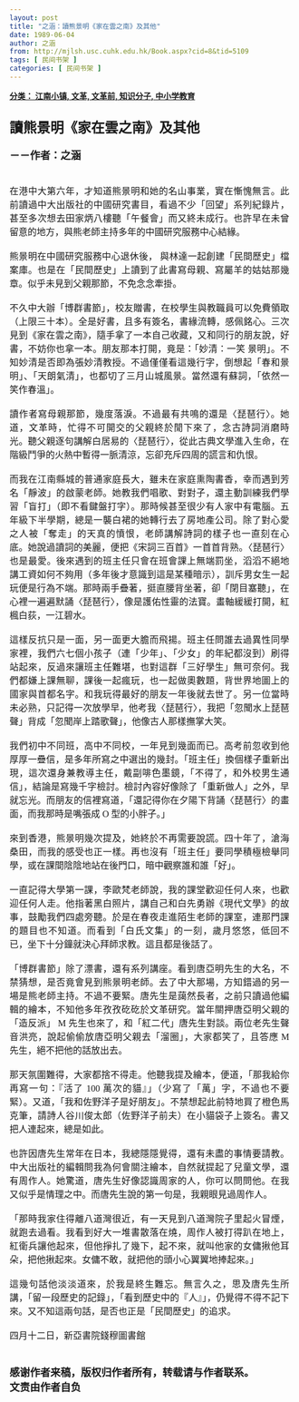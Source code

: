 ```yaml
---
layout: post
title: "之涵：讀熊景明《家在雲之南》及其他"
date: 1989-06-04
author: 之涵
from: http://mjlsh.usc.cuhk.edu.hk/Book.aspx?cid=8&tid=5109
tags: [ 民间书架 ]
categories: [ 民间书架 ]
---
```


<div style="margin: 15px 10px 10px 0px;">
 <div>
  <span id="ctl00_ContentPlaceHolder1_chapter1_SubjectLabel" style="font-weight:bold;text-decoration:underline;">
   分类： 江南小镇, 文革, 文革前, 知识分子, 中小学教育
  </span>
 </div>
 <p class="p2" style='margin: 0px; text-align: justify; font-variant-numeric: normal; font-variant-east-asian: normal; font-stretch: normal; font-size: 16px; line-height: normal; font-family: "Trebuchet MS"; -webkit-text-stroke-color: rgb(0, 0, 0); min-height: 19px;'>
  <b>
   <span style='font-family: "PingFang SC"; -webkit-text-stroke-width: initial;'>
    <font size="5">
     <br class="Apple-interchange-newline"/>
     讀熊景明《家在雲之南》及其他
    </font>
   </span>
   <font size="4">
    <span class="s1" style="font-kerning: none;">
    </span>
   </font>
  </b>
 </p>
 <p class="p2" style='margin: 0px; text-align: justify; font-variant-numeric: normal; font-variant-east-asian: normal; font-stretch: normal; font-size: 16px; line-height: normal; font-family: "Trebuchet MS"; -webkit-text-stroke-color: rgb(0, 0, 0); min-height: 19px;'>
  <b>
   <font size="4">
    <span class="s1" style="font-kerning: none;">
    </span>
   </font>
  </b>
 </p>
 <p class="p2" style='margin: 0px; text-align: justify; font-variant-numeric: normal; font-variant-east-asian: normal; font-stretch: normal; font-size: 16px; line-height: normal; font-family: "Trebuchet MS"; -webkit-text-stroke-color: rgb(0, 0, 0); min-height: 19px;'>
  <span style='font-family: "PingFang SC"; -webkit-text-stroke-width: initial;'>
   <b>
    <font size="4">
     －－作者：之涵
    </font>
   </b>
  </span>
  <span class="s1" style="font-kerning: none;">
  </span>
 </p>
 <p class="p2" style='margin: 0px; text-align: justify; font-variant-numeric: normal; font-variant-east-asian: normal; font-stretch: normal; font-size: 16px; line-height: normal; font-family: "Trebuchet MS"; -webkit-text-stroke-color: rgb(0, 0, 0); min-height: 19px;'>
  <span class="s1" style="font-kerning: none;">
  </span>
 </p>
 <p class="p2" style='margin: 0px; text-align: justify; font-variant-numeric: normal; font-variant-east-asian: normal; font-stretch: normal; font-size: 16px; line-height: normal; font-family: "Trebuchet MS"; -webkit-text-stroke-color: rgb(0, 0, 0); min-height: 19px;'>
  <span class="s1" style="font-kerning: none;">
  </span>
 </p>
 <p class="p1" style='margin: 0px; text-align: justify; font-variant-numeric: normal; font-variant-east-asian: normal; font-stretch: normal; font-size: 16px; line-height: normal; font-family: "PingFang SC"; -webkit-text-stroke-color: rgb(0, 0, 0);'>
  <span class="s1" style="font-kerning: none;">
   在港中大第六年，才知道熊景明和她的名山事業，實在慚愧無言。此前讀過中大出版社的中國研究書目，看過不少「回望」系列紀錄片，甚至多次想去田家炳八樓聽「午餐會」而又終未成行。也許早在未曾留意的地方，與熊老師主持多年的中國研究服務中心結緣。
  </span>
 </p>
 <p class="p2" style='margin: 0px; text-align: justify; font-variant-numeric: normal; font-variant-east-asian: normal; font-stretch: normal; font-size: 16px; line-height: normal; font-family: "Trebuchet MS"; -webkit-text-stroke-color: rgb(0, 0, 0); min-height: 19px;'>
  <span class="s1" style="font-kerning: none;">
  </span>
  <br/>
 </p>
 <p class="p1" style='margin: 0px; text-align: justify; font-variant-numeric: normal; font-variant-east-asian: normal; font-stretch: normal; font-size: 16px; line-height: normal; font-family: "PingFang SC"; -webkit-text-stroke-color: rgb(0, 0, 0);'>
  <span class="s1" style="font-kerning: none;">
   熊景明在中國研究服務中心退休後，
  </span>
  <span class="s2" style='font-variant-numeric: normal; font-variant-east-asian: normal; font-stretch: normal; line-height: normal; font-family: "Trebuchet MS"; font-kerning: none;'>
  </span>
  <span class="s1" style="font-kerning: none;">
   與林達一起創建「民間歷史」檔案庫。也是在「民間歷史」上讀到了此書寫母親、寫屬羊的姑姑那幾章。似乎未見到父親那節，不免念念牽掛。
  </span>
 </p>
 <p class="p2" style='margin: 0px; text-align: justify; font-variant-numeric: normal; font-variant-east-asian: normal; font-stretch: normal; font-size: 16px; line-height: normal; font-family: "Trebuchet MS"; -webkit-text-stroke-color: rgb(0, 0, 0); min-height: 19px;'>
  <span class="s1" style="font-kerning: none;">
  </span>
  <br/>
 </p>
 <p class="p1" style='margin: 0px; text-align: justify; font-variant-numeric: normal; font-variant-east-asian: normal; font-stretch: normal; font-size: 16px; line-height: normal; font-family: "PingFang SC"; -webkit-text-stroke-color: rgb(0, 0, 0);'>
  <span class="s1" style="font-kerning: none;">
   不久中大辦「博群書節」，校友贈書，在校學生與教職員可以免費領取（上限三十本）。全是好書，且多有簽名，書緣流轉，感佩銘心。三次見到《家在雲之南》，隨手拿了一本自己收藏，又和同行的朋友說，好書，不妨你也拿一本。朋友那本打開，竟是：「妙清：一笑
  </span>
  <span class="s2" style='font-variant-numeric: normal; font-variant-east-asian: normal; font-stretch: normal; line-height: normal; font-family: "Trebuchet MS"; font-kerning: none;'>
  </span>
  <span class="s1" style="font-kerning: none;">
   景明」。不知妙清是否即為張妙清教授。不過僅僅看這幾行字，倒想起「春和景明」、「天朗氣清」，也都切了三月山城風景。當然還有蘇詞，「依然一笑作春溫」。
  </span>
 </p>
 <p class="p2" style='margin: 0px; text-align: justify; font-variant-numeric: normal; font-variant-east-asian: normal; font-stretch: normal; font-size: 16px; line-height: normal; font-family: "Trebuchet MS"; -webkit-text-stroke-color: rgb(0, 0, 0); min-height: 19px;'>
  <span class="s1" style="font-kerning: none;">
  </span>
  <br/>
 </p>
 <p class="p1" style='margin: 0px; text-align: justify; font-variant-numeric: normal; font-variant-east-asian: normal; font-stretch: normal; font-size: 16px; line-height: normal; font-family: "PingFang SC"; -webkit-text-stroke-color: rgb(0, 0, 0);'>
  <span class="s1" style="font-kerning: none;">
   讀作者寫母親那節，幾度落淚。不過最有共鳴的還是〈琵琶行〉。她道，文革時，忙得不可開交的父親終於閒下來了，念古詩詞消磨時光。聽父親逐句講解白居易的〈琵琶行〉，從此古典文學進入生命，在階級鬥爭的火熱中暫得一脈清涼，忘卻充斥四周的謊言和仇恨。
  </span>
 </p>
 <p class="p2" style='margin: 0px; text-align: justify; font-variant-numeric: normal; font-variant-east-asian: normal; font-stretch: normal; font-size: 16px; line-height: normal; font-family: "Trebuchet MS"; -webkit-text-stroke-color: rgb(0, 0, 0); min-height: 19px;'>
  <span class="s1" style="font-kerning: none;">
  </span>
  <br/>
 </p>
 <p class="p1" style='margin: 0px; text-align: justify; font-variant-numeric: normal; font-variant-east-asian: normal; font-stretch: normal; font-size: 16px; line-height: normal; font-family: "PingFang SC"; -webkit-text-stroke-color: rgb(0, 0, 0);'>
  <span class="s1" style="font-kerning: none;">
   而我在江南縣城的普通家庭長大，雖未在家庭熏陶書香，幸而遇到芳名「靜波」的啟蒙老師。她教我們唱歌、對對子，還主動訓練我們學習「盲打」（即不看鍵盤打字）。那時候甚至很少有人家中有電腦。五年級下半學期，總是一襲白裙的她轉行去了房地產公司。除了對心愛之人被「奪走」的天真的憤恨，老師講解詩詞的樣子也一直刻在心底。她說過讀詞的美麗，便把《宋詞三百首》一首首背熟。〈琵琶行〉也是最愛。後來遇到的班主任只會在班會課上無端罰坐，滔滔不絕地講工資如何不夠用（多年後才意識到這是某種暗示），訓斥男女生一起玩便是行為不端。那時兩手疊著，挺直腰背坐著，卻「閉目塞聽」，在心裡一遍遍默誦〈琵琶行〉，像是護佑性靈的法寶。畫軸緩緩打開，紅楓白荻，一江碧水。
  </span>
 </p>
 <p class="p2" style='margin: 0px; text-align: justify; font-variant-numeric: normal; font-variant-east-asian: normal; font-stretch: normal; font-size: 16px; line-height: normal; font-family: "Trebuchet MS"; -webkit-text-stroke-color: rgb(0, 0, 0); min-height: 19px;'>
  <span class="s1" style="font-kerning: none;">
  </span>
  <br/>
 </p>
 <p class="p1" style='margin: 0px; text-align: justify; font-variant-numeric: normal; font-variant-east-asian: normal; font-stretch: normal; font-size: 16px; line-height: normal; font-family: "PingFang SC"; -webkit-text-stroke-color: rgb(0, 0, 0);'>
  <span class="s1" style="font-kerning: none;">
   這樣反抗只是一面，另一面更大膽而飛揚。班主任問誰去過異性同學家裡，我們六七個小孩子（連「少年」、「少女」的年紀都沒到）刷得站起來，反過來讓班主任難堪，也對這群「三好學生」無可奈何。我們都嫌上課無聊，課後一起瘋玩，也一起做奧數題，背世界地圖上的國家與首都名字。和我玩得最好的朋友一年後就去世了。另一位當時未必熟，只記得一次放學早，他考我〈琵琶行〉，我把「忽聞水上琵琶聲」背成「忽聞岸上踏歌聲」，他像古人那樣撫掌大笑。
  </span>
 </p>
 <p class="p2" style='margin: 0px; text-align: justify; font-variant-numeric: normal; font-variant-east-asian: normal; font-stretch: normal; font-size: 16px; line-height: normal; font-family: "Trebuchet MS"; -webkit-text-stroke-color: rgb(0, 0, 0); min-height: 19px;'>
  <span class="s1" style="font-kerning: none;">
  </span>
  <br/>
 </p>
 <p class="p1" style='margin: 0px; text-align: justify; font-variant-numeric: normal; font-variant-east-asian: normal; font-stretch: normal; font-size: 16px; line-height: normal; font-family: "PingFang SC"; -webkit-text-stroke-color: rgb(0, 0, 0);'>
  <span class="s1" style="font-kerning: none;">
   我們初中不同班，高中不同校，一年見到幾面而已。高考前忽收到他厚厚一疊信，是多年所寫之中選出的幾封。「班主任」換個樣子重新出現，這次還身兼教導主任，戴副啡色墨鏡，「不得了，和外校男生通信」，結論是寫幾千字檢討。檢討內容好像除了「重新做人」之外，早就忘光。而朋友的信裡寫道，「還記得你在夕陽下背誦〈琵琶行〉的畫面，而我那時是嘴張成
  </span>
  <span class="s2" style='font-variant-numeric: normal; font-variant-east-asian: normal; font-stretch: normal; line-height: normal; font-family: "Trebuchet MS"; font-kerning: none;'>
   O
  </span>
  <span class="s1" style="font-kerning: none;">
   型的小胖子。」
  </span>
 </p>
 <p class="p2" style='margin: 0px; text-align: justify; font-variant-numeric: normal; font-variant-east-asian: normal; font-stretch: normal; font-size: 16px; line-height: normal; font-family: "Trebuchet MS"; -webkit-text-stroke-color: rgb(0, 0, 0); min-height: 19px;'>
  <span class="s1" style="font-kerning: none;">
  </span>
  <br/>
 </p>
 <p class="p1" style='margin: 0px; text-align: justify; font-variant-numeric: normal; font-variant-east-asian: normal; font-stretch: normal; font-size: 16px; line-height: normal; font-family: "PingFang SC"; -webkit-text-stroke-color: rgb(0, 0, 0);'>
  <span class="s1" style="font-kerning: none;">
   來到香港，熊景明幾次提及，她終於不再需要說謊。四十年了，滄海桑田，而我的感受也正一樣。再也沒有「班主任」要同學積極檢舉同學，或在課間陰陰地站在後門口，暗中觀察誰和誰「好」。
  </span>
 </p>
 <p class="p2" style='margin: 0px; text-align: justify; font-variant-numeric: normal; font-variant-east-asian: normal; font-stretch: normal; font-size: 16px; line-height: normal; font-family: "Trebuchet MS"; -webkit-text-stroke-color: rgb(0, 0, 0); min-height: 19px;'>
  <span class="s1" style="font-kerning: none;">
  </span>
  <br/>
 </p>
 <p class="p1" style='margin: 0px; text-align: justify; font-variant-numeric: normal; font-variant-east-asian: normal; font-stretch: normal; font-size: 16px; line-height: normal; font-family: "PingFang SC"; -webkit-text-stroke-color: rgb(0, 0, 0);'>
  <span class="s1" style="font-kerning: none;">
   一直記得大學第一課，李歐梵老師說，我的課堂歡迎任何人來，也歡迎任何人走。他指著黑白照片，講自己和白先勇辦《現代文學》的故事，鼓勵我們四處旁聽。於是在春夜走進陌生老師的課室，連那門課的題目也不知道。而看到「白氏文集」的一刻，歲月悠悠，低回不已，坐下十分鐘就決心拜師求教。這且都是後話了。
  </span>
 </p>
 <p class="p2" style='margin: 0px; text-align: justify; font-variant-numeric: normal; font-variant-east-asian: normal; font-stretch: normal; font-size: 16px; line-height: normal; font-family: "Trebuchet MS"; -webkit-text-stroke-color: rgb(0, 0, 0); min-height: 19px;'>
  <span class="s1" style="font-kerning: none;">
  </span>
  <br/>
 </p>
 <p class="p1" style='margin: 0px; text-align: justify; font-variant-numeric: normal; font-variant-east-asian: normal; font-stretch: normal; font-size: 16px; line-height: normal; font-family: "PingFang SC"; -webkit-text-stroke-color: rgb(0, 0, 0);'>
  <span class="s1" style="font-kerning: none;">
   「博群書節」除了漂書，還有系列講座。看到唐亞明先生的大名，不禁猜想，是否竟會見到熊景明老師。去了中大那場，方知錯過的另一場是熊老師主持。不過不要緊。唐先生是藹然長者，之前只讀過他編輯的繪本，不知他多年孜孜矻矻於文革研究。當年關押唐亞明父親的「造反派」
  </span>
  <span class="s2" style='font-variant-numeric: normal; font-variant-east-asian: normal; font-stretch: normal; line-height: normal; font-family: "Trebuchet MS"; font-kerning: none;'>
   M
  </span>
  <span class="s1" style="font-kerning: none;">
   先生也來了，和「紅二代」唐先生對談。兩位老先生聲音洪亮，說起偷偷放唐亞明父親去「溜圈」，大家都笑了，且答應
  </span>
  <span class="s2" style='font-variant-numeric: normal; font-variant-east-asian: normal; font-stretch: normal; line-height: normal; font-family: "Trebuchet MS"; font-kerning: none;'>
   M
  </span>
  <span class="s1" style="font-kerning: none;">
   先生，絕不把他的話放出去。
  </span>
 </p>
 <p class="p2" style='margin: 0px; text-align: justify; font-variant-numeric: normal; font-variant-east-asian: normal; font-stretch: normal; font-size: 16px; line-height: normal; font-family: "Trebuchet MS"; -webkit-text-stroke-color: rgb(0, 0, 0); min-height: 19px;'>
  <span class="s1" style="font-kerning: none;">
  </span>
  <br/>
 </p>
 <p class="p1" style='margin: 0px; text-align: justify; font-variant-numeric: normal; font-variant-east-asian: normal; font-stretch: normal; font-size: 16px; line-height: normal; font-family: "PingFang SC"; -webkit-text-stroke-color: rgb(0, 0, 0);'>
  <span class="s1" style="font-kerning: none;">
   那天氛圍難得，大家都捨不得走。他聽我提及繪本，便道，「那我給你再寫一句：『活了
  </span>
  <span class="s2" style='font-variant-numeric: normal; font-variant-east-asian: normal; font-stretch: normal; line-height: normal; font-family: "Trebuchet MS"; font-kerning: none;'>
   100
  </span>
  <span class="s1" style="font-kerning: none;">
   萬次的貓』」（少寫了「萬」字，不過也不要緊）。又道，「我和佐野洋子是好朋友」。不禁想起此前特地買了橙色馬克筆，請詩人谷川俊太郎（佐野洋子前夫）在小貓袋子上簽名。書又把人連起來，總是如此。
  </span>
 </p>
 <p class="p2" style='margin: 0px; text-align: justify; font-variant-numeric: normal; font-variant-east-asian: normal; font-stretch: normal; font-size: 16px; line-height: normal; font-family: "Trebuchet MS"; -webkit-text-stroke-color: rgb(0, 0, 0); min-height: 19px;'>
  <span class="s1" style="font-kerning: none;">
  </span>
  <br/>
 </p>
 <p class="p1" style='margin: 0px; text-align: justify; font-variant-numeric: normal; font-variant-east-asian: normal; font-stretch: normal; font-size: 16px; line-height: normal; font-family: "PingFang SC"; -webkit-text-stroke-color: rgb(0, 0, 0);'>
  <span class="s1" style="font-kerning: none;">
   也許因唐先生常年在日本，我總隱隱覺得，還有未盡的事情要請教。中大出版社的編輯問我為何會關注繪本，自然就提起了兒童文學，還有周作人。她驚道，唐先生好像認識周家的人，你可以問問他。在我又似乎是情理之中。而唐先生說的第一句是，我親眼見過周作人。
  </span>
 </p>
 <p class="p2" style='margin: 0px; text-align: justify; font-variant-numeric: normal; font-variant-east-asian: normal; font-stretch: normal; font-size: 16px; line-height: normal; font-family: "Trebuchet MS"; -webkit-text-stroke-color: rgb(0, 0, 0); min-height: 19px;'>
  <span class="s1" style="font-kerning: none;">
  </span>
  <br/>
 </p>
 <p class="p1" style='margin: 0px; text-align: justify; font-variant-numeric: normal; font-variant-east-asian: normal; font-stretch: normal; font-size: 16px; line-height: normal; font-family: "PingFang SC"; -webkit-text-stroke-color: rgb(0, 0, 0);'>
  <span class="s1" style="font-kerning: none;">
   「那時我家住得離八道灣很近，有一天見到八道灣院子里起火冒煙，就跑去過看。我看到好大一堆書散落在燒，周作人被打得趴在地上，紅衛兵讓他起來，但他掙扎了幾下，起不來，就叫他家的女傭揪他耳朵，把他揪起來。女傭不敢，就把他的頭小心翼翼地捧起來。」
  </span>
 </p>
 <p class="p2" style='margin: 0px; text-align: justify; font-variant-numeric: normal; font-variant-east-asian: normal; font-stretch: normal; font-size: 16px; line-height: normal; font-family: "Trebuchet MS"; -webkit-text-stroke-color: rgb(0, 0, 0); min-height: 19px;'>
  <span class="s1" style="font-kerning: none;">
  </span>
  <br/>
 </p>
 <p class="p1" style='margin: 0px; text-align: justify; font-variant-numeric: normal; font-variant-east-asian: normal; font-stretch: normal; font-size: 16px; line-height: normal; font-family: "PingFang SC"; -webkit-text-stroke-color: rgb(0, 0, 0);'>
  <span class="s1" style="font-kerning: none;">
   這幾句話他淡淡道來，於我是終生難忘。無言久之，思及唐先生所講，「留一段歷史的記錄」，「看到歷史中的『人』」，仍覺得不得不記下來。又不知這兩句話，是否也正是「民間歷史」的追求。
  </span>
 </p>
 <p class="p2" style='margin: 0px; text-align: justify; font-variant-numeric: normal; font-variant-east-asian: normal; font-stretch: normal; font-size: 16px; line-height: normal; font-family: "Trebuchet MS"; -webkit-text-stroke-color: rgb(0, 0, 0); min-height: 19px;'>
  <span class="s1" style="font-kerning: none;">
  </span>
  <br/>
 </p>
 <p class="p1" style='margin: 0px; text-align: justify; font-variant-numeric: normal; font-variant-east-asian: normal; font-stretch: normal; font-size: 16px; line-height: normal; font-family: "PingFang SC"; -webkit-text-stroke-color: rgb(0, 0, 0);'>
  <span class="s1" style="font-kerning: none;">
   四月十二日，新亞書院錢穆圖書館
  </span>
 </p>
 <p class="p2" style='margin: 0px; text-align: justify; font-variant-numeric: normal; font-variant-east-asian: normal; font-stretch: normal; font-size: 16px; line-height: normal; font-family: "Trebuchet MS"; -webkit-text-stroke-color: rgb(0, 0, 0); min-height: 19px;'>
  <span class="s1" style="font-kerning: none;">
  </span>
  <br/>
 </p>
 <p class="p2" style='margin: 0px; text-align: justify; font-variant-numeric: normal; font-variant-east-asian: normal; font-stretch: normal; font-size: 16px; line-height: normal; font-family: "Trebuchet MS"; -webkit-text-stroke-color: rgb(0, 0, 0); min-height: 19px;'>
  <b>
   <font size="4">
    <span class="s1" style="font-kerning: none;">
    </span>
    <br/>
   </font>
  </b>
 </p>
 <p class="p1" style='margin: 0px; text-align: justify; font-variant-numeric: normal; font-variant-east-asian: normal; font-stretch: normal; font-size: 16px; line-height: normal; font-family: "PingFang SC"; -webkit-text-stroke-color: rgb(0, 0, 0);'>
  <span class="s1" style="font-kerning: none;">
   <b>
    <font size="4">
     感谢作者来稿，版权归作者所有，转载请与作者联系。
    </font>
   </b>
  </span>
 </p>
 <p class="p1" style='margin: 0px; text-align: justify; font-variant-numeric: normal; font-variant-east-asian: normal; font-stretch: normal; font-size: 16px; line-height: normal; font-family: "PingFang SC"; -webkit-text-stroke-color: rgb(0, 0, 0);'>
  <span class="s1" style="font-kerning: none;">
   <b>
    <font size="4">
     文责由作者自负
    </font>
   </b>
  </span>
 </p>
</div>

